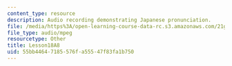 ```yaml
---
content_type: resource
description: Audio recording demonstrating Japanese pronunciation.
file: /media/https%3A/open-learning-course-data-rc.s3.amazonaws.com/21g-504-japanese-iv-spring-2009/55bb44647185576fa55547f83fa1b750_Lesson18A8.mp3
file_type: audio/mpeg
resourcetype: Other
title: Lesson18A8
uid: 55bb4464-7185-576f-a555-47f83fa1b750
---
```

